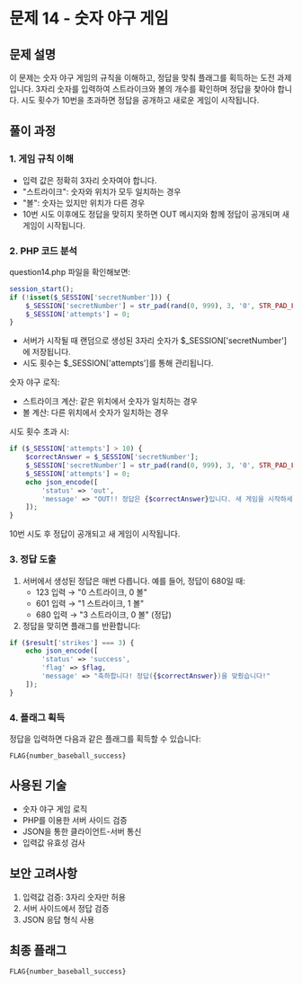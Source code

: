 # 문제 14 - 숫자 야구 게임

## 문제 설명
이 문제는 숫자 야구 게임의 규칙을 이해하고, 정답을 맞춰 플래그를 획득하는 도전 과제입니다. 3자리 숫자를 입력하여 스트라이크와 볼의 개수를 확인하며 정답을 찾아야 합니다. 시도 횟수가 10번을 초과하면 정답을 공개하고 새로운 게임이 시작됩니다.

## 풀이 과정

### 1. 게임 규칙 이해
- 입력 값은 정확히 3자리 숫자여야 합니다.
- "스트라이크": 숫자와 위치가 모두 일치하는 경우
- "볼": 숫자는 있지만 위치가 다른 경우
- 10번 시도 이후에도 정답을 맞히지 못하면 OUT 메시지와 함께 정답이 공개되며 새 게임이 시작됩니다.

### 2. PHP 코드 분석
question14.php 파일을 확인해보면:
```php
session_start();
if (!isset($_SESSION['secretNumber'])) {
    $_SESSION['secretNumber'] = str_pad(rand(0, 999), 3, '0', STR_PAD_LEFT);
    $_SESSION['attempts'] = 0;
}
```
- 서버가 시작될 때 랜덤으로 생성된 3자리 숫자가 $_SESSION['secretNumber']에 저장됩니다.
- 시도 횟수는 $_SESSION['attempts']를 통해 관리됩니다.

숫자 야구 로직:
- 스트라이크 계산: 같은 위치에서 숫자가 일치하는 경우
- 볼 계산: 다른 위치에서 숫자가 일치하는 경우

시도 횟수 초과 시:
```php
if ($_SESSION['attempts'] > 10) {
    $correctAnswer = $_SESSION['secretNumber'];
    $_SESSION['secretNumber'] = str_pad(rand(0, 999), 3, '0', STR_PAD_LEFT);
    $_SESSION['attempts'] = 0;
    echo json_encode([
        'status' => 'out',
        'message' => "OUT!! 정답은 {$correctAnswer}입니다. 새 게임을 시작하세요!"
    ]);
}
```
10번 시도 후 정답이 공개되고 새 게임이 시작됩니다.

### 3. 정답 도출
1. 서버에서 생성된 정답은 매번 다릅니다. 예를 들어, 정답이 680일 때:
   - 123 입력 → "0 스트라이크, 0 볼"
   - 601 입력 → "1 스트라이크, 1 볼"
   - 680 입력 → "3 스트라이크, 0 볼" (정답)
2. 정답을 맞히면 플래그를 반환합니다:
```php
if ($result['strikes'] === 3) {
    echo json_encode([
        'status' => 'success',
        'flag' => $flag,
        'message' => "축하합니다! 정답({$correctAnswer})을 맞췄습니다!"
    ]);
}
```

### 4. 플래그 획득
정답을 입력하면 다음과 같은 플래그를 획득할 수 있습니다:
```
FLAG{number_baseball_success}
```

## 사용된 기술
- 숫자 야구 게임 로직
- PHP를 이용한 서버 사이드 검증
- JSON을 통한 클라이언트-서버 통신
- 입력값 유효성 검사

## 보안 고려사항
1. 입력값 검증: 3자리 숫자만 허용
2. 서버 사이드에서 정답 검증
3. JSON 응답 형식 사용

## 최종 플래그
```
FLAG{number_baseball_success}
```